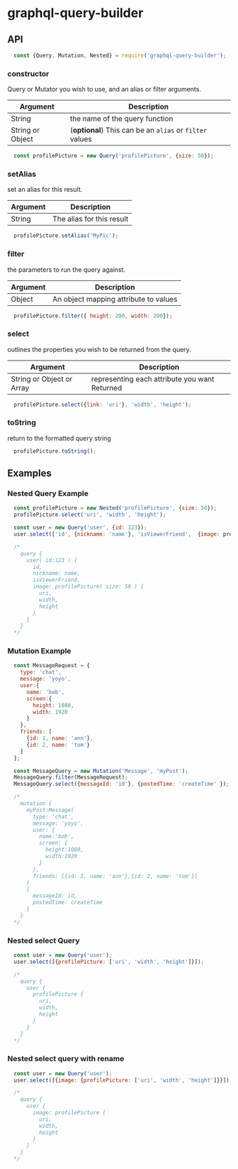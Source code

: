 # graphql-query-builder

## API

``` js
  const {Query, Mutation, Nested} = require('graphql-query-builder');
```

### constructor
Query or Mutator you wish to use, and an alias or filter arguments.

| Argument | Description
|--- |---
| String | the name of the query function
| String or Object | (**optional**) This can be an `alias` or `filter` values

``` js
  const profilePicture = new Query('profilePicture', {size: 50});
```

### setAlias
set an alias for this result.

| Argument | Description
|--- |---
| String | The alias for this result

``` js
  profilePicture.setAlias('MyPic');
```

### filter
the parameters to run the query against.

| Argument | Description
|--- |---
| Object | An object mapping attribute to values

``` js
  profilePicture.filter({ height: 200, width: 200});
```

### select
outlines the properties you wish to be returned from the query.

| Argument | Description
|--- |---
| String or Object or Array |  representing each attribute you want Returned

```javascript
  profilePicture.select({link: 'uri'}, 'width', 'height');
```

### toString
return to the formatted query string

```javascript
  profilePicture.toString();
```

## Examples

### Nested Query Example

```javascript
  const profilePicture = new Nested('profilePicture', {size: 50});
  profilePicture.select('uri', 'width', 'height');

  const user = new Query('user', {id: 123});
  user.select(['id', {nickname: 'name'}, 'isViewerFriend',  {image: profilePicture}]);

  /*
    query {
      user( id:123 ) {
        id,
        nickname: name,
        isViewerFriend,
        image: profilePicture( size: 50 ) {
          uri,
          width,
          height
        }
      }
    }
  */
```

### Mutation Example

```javascript
  const MessageRequest = {
    type: 'chat',
    message: 'yoyo',
    user:{
      name: 'bob',
      screen:{
        height: 1080,
        width: 1920
      }
    },
    friends: [
      {id: 1, name: 'ann'},
      {id: 2, name: 'tom'}
    ]
  };

  const MessageQuery = new Mutation('Message', 'myPost');
  MessageQuery.filter(MessageRequest);
  MessageQuery.select({messageId: 'id'}, {postedTime: 'createTime' });

  /*
    mutation {
      myPost:Message(
        type: 'chat',
        message: 'yoyo',
        user: {
          name:'bob',
          screen: {
            height:1080,
            width:1920
          }
        },
        friends: [{id: 1, name: 'ann'},{id: 2, name: 'tom'}]
      )
      {
        messageId: id,
        postedTime: createTime
      }
    }
  */
```

### Nested select Query

```javascript
  const user = new Query('user');
  user.select([{profilePicture: ['uri', 'width', 'height']}]);

  /*
    query {
      user {
        profilePicture {
          uri,
          width,
          height
        }
      }
    }
  */
```

### Nested select query with rename

```javascript
  const user = new Query('user');
  user.select([{image: {profilePicture: ['uri', 'width', 'height']}}]);

  /*
    query {
      user {
        image: profilePicture {
          uri,
          width,
          height
        }
      }
    }
  */
```
